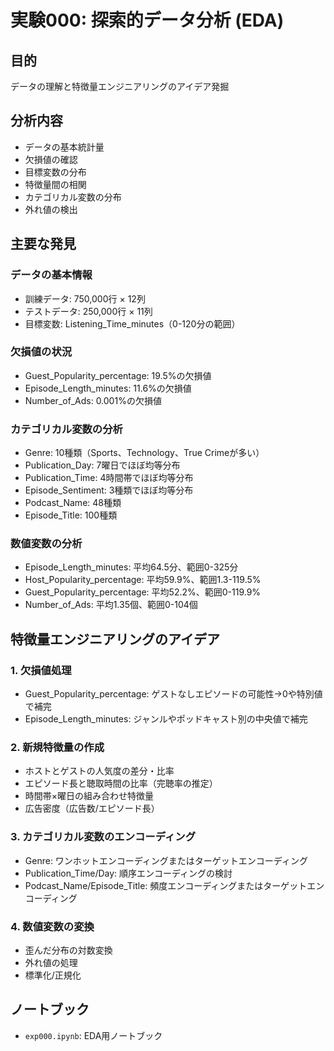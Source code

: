 # 実験000: 探索的データ分析 (EDA)

## 目的

データの理解と特徴量エンジニアリングのアイデア発掘

## 分析内容

- データの基本統計量
- 欠損値の確認
- 目標変数の分布
- 特徴量間の相関
- カテゴリカル変数の分布
- 外れ値の検出

## 主要な発見

### データの基本情報
- 訓練データ: 750,000行 × 12列
- テストデータ: 250,000行 × 11列
- 目標変数: Listening_Time_minutes（0-120分の範囲）

### 欠損値の状況
- Guest_Popularity_percentage: 19.5%の欠損値
- Episode_Length_minutes: 11.6%の欠損値
- Number_of_Ads: 0.001%の欠損値

### カテゴリカル変数の分析
- Genre: 10種類（Sports、Technology、True Crimeが多い）
- Publication_Day: 7曜日でほぼ均等分布
- Publication_Time: 4時間帯でほぼ均等分布
- Episode_Sentiment: 3種類でほぼ均等分布
- Podcast_Name: 48種類
- Episode_Title: 100種類

### 数値変数の分析
- Episode_Length_minutes: 平均64.5分、範囲0-325分
- Host_Popularity_percentage: 平均59.9%、範囲1.3-119.5%
- Guest_Popularity_percentage: 平均52.2%、範囲0-119.9%
- Number_of_Ads: 平均1.35個、範囲0-104個

## 特徴量エンジニアリングのアイデア

### 1. 欠損値処理
- Guest_Popularity_percentage: ゲストなしエピソードの可能性→0や特別値で補完
- Episode_Length_minutes: ジャンルやポッドキャスト別の中央値で補完

### 2. 新規特徴量の作成
- ホストとゲストの人気度の差分・比率
- エピソード長と聴取時間の比率（完聴率の推定）
- 時間帯×曜日の組み合わせ特徴量
- 広告密度（広告数/エピソード長）

### 3. カテゴリカル変数のエンコーディング
- Genre: ワンホットエンコーディングまたはターゲットエンコーディング
- Publication_Time/Day: 順序エンコーディングの検討
- Podcast_Name/Episode_Title: 頻度エンコーディングまたはターゲットエンコーディング

### 4. 数値変数の変換
- 歪んだ分布の対数変換
- 外れ値の処理
- 標準化/正規化

## ノートブック

- `exp000.ipynb`: EDA用ノートブック